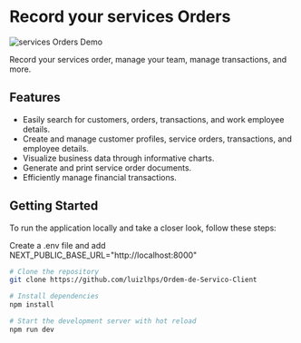 # Record your services Orders

![services Orders Demo](https://storage.googleapis.com/loustech-site.appspot.com/OrderDemo.gif)

Record your services order, manage  your team, manage transactions, and more.



## Features

- Easily search for customers, orders, transactions, and work employee details.
- Create and manage customer profiles, service orders, transactions, and employee details.
- Visualize business data through informative charts.
- Generate and print service order documents.
- Efficiently manage financial transactions.

## Getting Started

To run the application locally and take a closer look, follow these steps:

Create a .env file and add NEXT_PUBLIC_BASE_URL="http://localhost:8000"

```bash
# Clone the repository
git clone https://github.com/luizlhps/Ordem-de-Servico-Client

# Install dependencies
npm install

# Start the development server with hot reload
npm run dev
